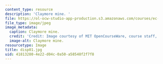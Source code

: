```yaml
---
content_type: resource
description: 'Claymore mine. '
file: https://ol-ocw-studio-app-production.s3.amazonaws.com/courses/ec-s06-design-for-demining-spring-2007/418132804e22d04c0a50a58548f2f7f8_disp01.jpg
file_type: image/jpeg
image_metadata:
  caption: Claymore mine.
  credit: 'Credit: Image courtesy of MIT OpenCourseWare, course staff, and students.'
  image-alt: Claymore mine.
resourcetype: Image
title: disp01.jpg
uid: 41813280-4e22-d04c-0a50-a58548f2f7f8
---
```

